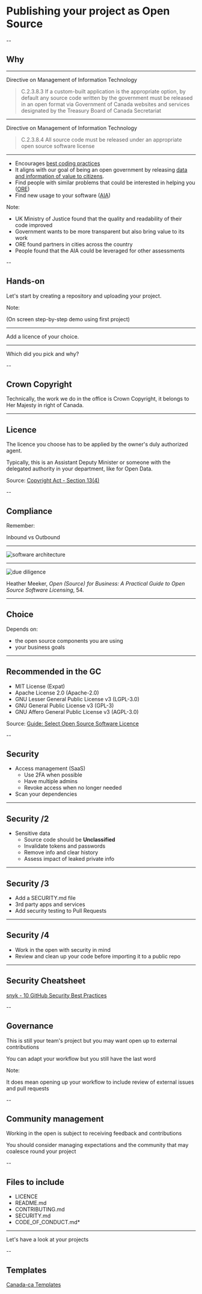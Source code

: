 # Publishing your project as Open Source

<!--markdownlint-disable MD035-->

--

## Why

---

Directive on Management of Information Technology

>C.2.3.8.3 If a custom-built application is the appropriate option, by default any source code written by the government must be released in an open format via Government of Canada websites and services designated by the Treasury Board of Canada Secretariat

---

Directive on Management of Information Technology

>C.2.3.8.4 All source code must be released under an appropriate open source software license

---

* Encourages [best coding practices](https://mojdigital.blog.gov.uk/2017/02/21/why-we-code-in-the-open/)
* It aligns with our goal of being an open government by releasing [data and information of value to citizens](https://www.tbs-sct.gc.ca/pol/doc-eng.aspx?id=28108#sec5.1).
* Find people with similar problems that could be interested in helping you ([ORE](https://github.com/canada-ca/ore-ero))
* Find new usage to your software ([AIA](https://github.com/canada-ca/aia-eia-js))

Note:

* UK Ministry of Justice found that the quality and readability of their code improved
* Government wants to be more transparent but also bring value to its work
* ORE found partners in cities across the country
* People found that the AIA could be leveraged for other assessments

--

## Hands-on

Let's start by creating a repository and uploading your project.

Note:

(On screen step-by-step demo using first project)

---

Add a licence of your choice.

---

Which did you pick and why?

--

## Crown Copyright

Technically, the work we do in the office is Crown Copyright, it belongs to Her Majesty in right of Canada.

---

## Licence

The licence you choose has to be applied by the owner's duly authorized agent.

Typically, this is an Assistant Deputy Minister or someone with the delegated authority in your department, like for Open Data.

Source: [Copyright Act - Section 13(4)](https://laws-lois.justice.gc.ca/eng/acts/C-42/page-4.html#s-13ss-(4)ID0EBFA)

--

## Compliance

Remember:

Inbound vs Outbound

---

![software architecture](../assets/soft-arch.png)

---

![due diligence](../assets/due-diligence.png)

Heather Meeker, _Open (Source) for Business: A Practical Guide to Open Source Software Licensing_, 54.

---

## Choice

Depends on:

* the open source components you are using
* your business goals

---

## Recommended in the GC

* MIT License (Expat)
* Apache License 2.0 (Apache-2.0)
* GNU Lesser General Public License v3 (LGPL-3.0)
* GNU General Public License v3 (GPL-3)
* GNU Affero General Public License v3 (AGPL-3.0)

Source: [Guide: Select Open Source Software Licence](https://github.com/canada-ca/open-source-logiciel-libre/blob/master/en/guides/publishing-open-source-code.md#select-open-source-software-licence)

--

## Security

* Access management (SaaS)
  * Use 2FA when possible
  * Have multiple admins
  * Revoke access when no longer needed
* Scan your dependencies

---

## Security /2

* Sensitive data
  * Source code should be **Unclassified**
  * Invalidate tokens and passwords
  * Remove info and clear history
  * Assess impact of leaked private info

---

## Security /3

* Add a SECURITY.md file
* 3rd party apps and services
* Add security testing to Pull Requests

---

## Security /4

* Work in the open with security in mind
* Review and clean up your code before importing it to a public repo

---

## Security Cheatsheet

[snyk - 10 GitHub Security Best Practices](https://res.cloudinary.com/snyk/image/upload/v1535626770/blog/10_GitHub_Security_Best_Practices_cheat_sheet.pdf)

--

## Governance

This is still your team's project but you may want open up to external contributions

You can adapt your workflow but you still have the last word

Note:

It does mean opening up your workflow to include review of external issues and pull requests

--

## Community management

Working in the open is subject to receiving feedback and contributions

You should consider managing expectations and the community that may coalesce round your project

--

## Files to include

* LICENCE
* README.md
* CONTRIBUTING.md
* SECURITY.md
* CODE_OF_CONDUCT.md*

---

Let's have a look at your projects

--

## Templates

[Canada-ca Templates](https://github.com/canada-ca/template-gabarit)

<!--markdownlint-enable MD035-->
